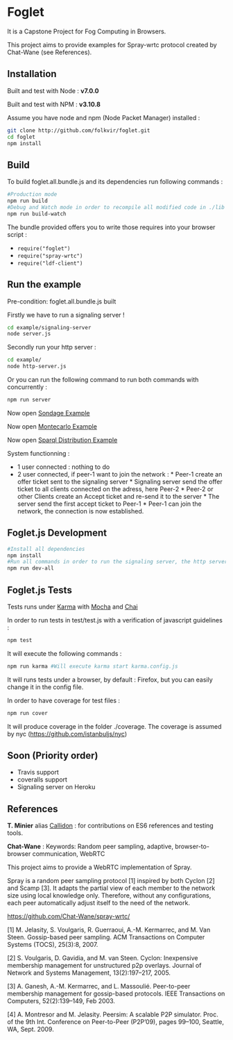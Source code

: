 # Foglet

It is a Capstone Project for Fog Computing in Browsers.

This project aims to provide examples for Spray-wrtc protocol created by Chat-Wane (see References).

## Installation

Built and test with Node :  **v7.0.0**

Built and test with NPM  :  **v3.10.8**

Assume you have node and npm (Node Packet Manager) installed :
```bash
git clone http://github.com/folkvir/foglet.git
cd foglet
npm install
```

## Build
To build foglet.all.bundle.js and its dependencies run following commands :

```bash
#Production mode
npm run build
#Debug and Watch mode in order to recompile all modified code in ./lib
npm run build-watch
```

The bundle provided offers you to write those requires into your browser script :
- ``` require("foglet") ```
- ``` require("spray-wrtc") ```
- ``` require("ldf-client") ```


## Run the example
Pre-condition: foglet.all.bundle.js built

Firstly we have to run a signaling server !
```bash
cd example/signaling-server
node server.js
```

Secondly run your http server  :
```bash
cd example/
node http-server.js
```

Or you can run the following command to run both commands with concurrently :
```bash
npm run server
```

Now open [Sondage Example](http://localhost:3000/sondage)

Now open [Montecarlo Example](http://localhost:3000/montecarlo)

Now open [Sparql Distribution Example](http://localhost:3000/sparqlDistribution)

System functionning :
* 1 user connected : nothing to do
* 2 user connected, if peer-1 want to join the network :
      * Peer-1 create an offer ticket sent to the signaling server
      * Signaling server send the offer ticket to all clients connected on the adress, here Peer-2
      * Peer-2 or other Clients create an Accept ticket and re-send it to the server
      * The server send the first accept ticket to Peer-1
      * Peer-1 can join the network, the connection is now established.

## Foglet.js Development

```bash
#Install all dependencies
npm install
#Run all commands in order to run the signaling server, the http server and the build in watch mode.
npm run dev-all
```

## Foglet.js Tests

Tests runs under [Karma](https://github.com/karma-runner/karma) with [Mocha](https://github.com/mochajs/mocha) and [Chai](https://github.com/chaijs/chai)

In order to run tests in test/test.js with a verification of javascript guidelines :
```bash
npm test
```
It will execute the following commands :
```bash
npm run karma #Will execute karma start karma.config.js
```

It will runs tests under a browser, by default : Firefox, but you can easily change it in the config file.

In order to have coverage for test files :
```bash
npm run cover
```
It will produce coverage in the folder ./coverage.
The coverage is assumed by nyc (https://github.com/istanbuljs/nyc)

## Soon (Priority order)

- Travis support
- coveralls support
- Signaling server on Heroku


## References

**T. Minier** alias [Callidon](https://github.com/Callidon) :  for contributions on ES6 references and testing tools.

**Chat-Wane** :
Keywords: Random peer sampling, adaptive, browser-to-browser communication, WebRTC

This project aims to provide a WebRTC implementation of Spray.

Spray is a random peer sampling protocol [1] inspired by both Cyclon [2] and Scamp [3]. It adapts the partial view of each member to the network size using local knowledge only. Therefore, without any configurations, each peer automatically adjust itself to the need of the network.

https://github.com/Chat-Wane/spray-wrtc/

[1] M. Jelasity, S. Voulgaris, R. Guerraoui, A.-M. Kermarrec, and M. Van Steen. Gossip-based peer sampling. ACM Transactions on Computer Systems (TOCS), 25(3):8, 2007.

[2] S. Voulgaris, D. Gavidia, and M. van Steen. Cyclon: Inexpensive membership management for unstructured p2p overlays. Journal of Network and Systems Management, 13(2):197–217, 2005.

[3] A. Ganesh, A.-M. Kermarrec, and L. Massoulié. Peer-to-peer membership management for gossip-based protocols. IEEE Transactions on Computers, 52(2):139–149, Feb 2003.

[4] A. Montresor and M. Jelasity. Peersim: A scalable P2P simulator. Proc. of the 9th Int. Conference on Peer-to-Peer (P2P’09), pages 99–100, Seattle, WA, Sept. 2009.
